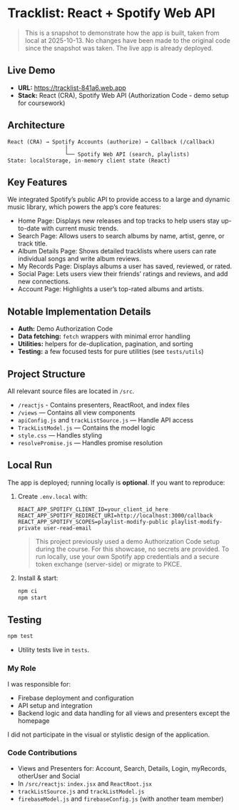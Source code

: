 # Tracklist: React + Spotify Web API

> This is a snapshot to demonstrate how the app is built, taken from local at 2025-10-13. No changes have been made to the original code since the snapshot was taken. The live app is already deployed.

## Live Demo
- **URL:** https://tracklist-841a6.web.app
- **Stack:** React (CRA), Spotify Web API (Authorization Code - demo setup for coursework)

## Architecture
```
React (CRA) → Spotify Accounts (authorize) → Callback (/callback)
                  │
                  └── Spotify Web API (search, playlists)
State: localStorage, in-memory client state (React)
```

## Key Features
We integrated Spotify’s public API to provide access to a large and dynamic music library, which powers the app’s core features:

- Home Page: Displays new releases and top tracks to help users stay up-to-date with current music trends.
- Search Page: Allows users to search albums by name, artist, genre, or track title.
- Album Details Page: Shows detailed tracklists where users can rate individual songs and write album reviews.
- My Records Page: Displays albums a user has saved, reviewed, or rated.
- Social Page: Lets users view their friends’ ratings and reviews, and add new connections.
- Account Page: Highlights a user’s top-rated albums and artists.

## Notable Implementation Details
- **Auth:** Demo Authorization Code
- **Data fetching:** `fetch` wrappers with minimal error handling
- **Utilities:** helpers for de-duplication, pagination, and sorting
- **Testing:** a few focused tests for pure utilities (see `tests/utils`)

## Project Structure
All relevant source files are located in `/src`.

- `/reactjs` - Contains presenters, ReactRoot, and index files  
- `/views` — Contains all view components  
- `apiConfig.js` and `trackListSource.js` — Handle API access  
- `TrackListModel.js` — Contains the model logic  
- `style.css` — Handles styling  
- `resolvePromise.js` — Handles promise resolution

## Local Run
The app is deployed; running locally is **optional**. If you want to reproduce:
1. Create `.env.local` with:
   ```
   REACT_APP_SPOTIFY_CLIENT_ID=your_client_id_here
   REACT_APP_SPOTIFY_REDIRECT_URI=http://localhost:3000/callback
   REACT_APP_SPOTIFY_SCOPES=playlist-modify-public playlist-modify-private user-read-email
   ```
   > This project previously used a demo Authorization Code setup during the course. For this showcase, no secrets are provided. To run locally, use your own Spotify app credentials and a secure token exchange (server-side) or migrate to PKCE.

2. Install & start:
   ```bash
   npm ci
   npm start
   ```

## Testing
```bash
npm test
```
- Utility tests live in `tests`.

### My Role 
I was responsible for:    
- Firebase deployment and configuration  
- API setup and integration  
- Backend logic and data handling for all views and presenters except the homepage 

I did not participate in the visual or stylistic design of the application.

### Code Contributions  
- Views and Presenters for: Account, Search, Details, Login, myRecords, otherUser and Social
- In `/src/reactjs`: `index.jsx` and `ReactRoot.jsx`
- `trackListSource.js` and `trackListModel.js`
- `firebaseModel.js` and `firebaseConfig.js` (with another team member)
